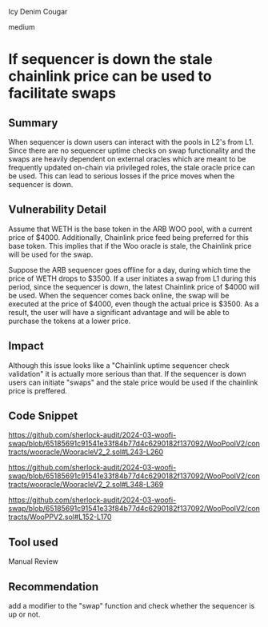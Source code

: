 Icy Denim Cougar

medium

# If sequencer is down the stale chainlink price can be used to facilitate swaps

## Summary
When sequencer is down users can interact with the pools in L2's from L1. Since there are no sequencer uptime checks on swap functionality and the swaps are heavily dependent on external oracles which are meant to be frequently updated on-chain via privileged roles, the stale oracle price can be used. This can lead to serious losses if the price moves when the sequencer is down. 
## Vulnerability Detail
Assume that WETH is the base token in the ARB WOO pool, with a current price of $4000. Additionally, Chainlink price feed being preferred for this base token. This implies that if the Woo oracle is stale, the Chainlink price will be used for the swap.

Suppose the ARB sequencer goes offline for a day, during which time the price of WETH drops to $3500. If a user initiates a swap from L1 during this period, since the sequencer is down, the latest Chainlink price of $4000 will be used. When the sequencer comes back online, the swap will be executed at the price of $4000, even though the actual price is $3500. As a result, the user will have a significant advantage and will be able to purchase the tokens at a lower price.

## Impact
Although this issue looks like a "Chainlink uptime sequencer check validation" it is actually more serious than that. If the sequencer is down users can initiate "swaps" and the stale price would be used if the chainlink price is preffered.  
## Code Snippet
https://github.com/sherlock-audit/2024-03-woofi-swap/blob/65185691c91541e33f84b77d4c6290182f137092/WooPoolV2/contracts/wooracle/WooracleV2_2.sol#L243-L260

https://github.com/sherlock-audit/2024-03-woofi-swap/blob/65185691c91541e33f84b77d4c6290182f137092/WooPoolV2/contracts/wooracle/WooracleV2_2.sol#L348-L369

https://github.com/sherlock-audit/2024-03-woofi-swap/blob/65185691c91541e33f84b77d4c6290182f137092/WooPoolV2/contracts/WooPPV2.sol#L152-L170
## Tool used

Manual Review

## Recommendation
add a modifier to the "swap" function and check whether the sequencer is up or not.